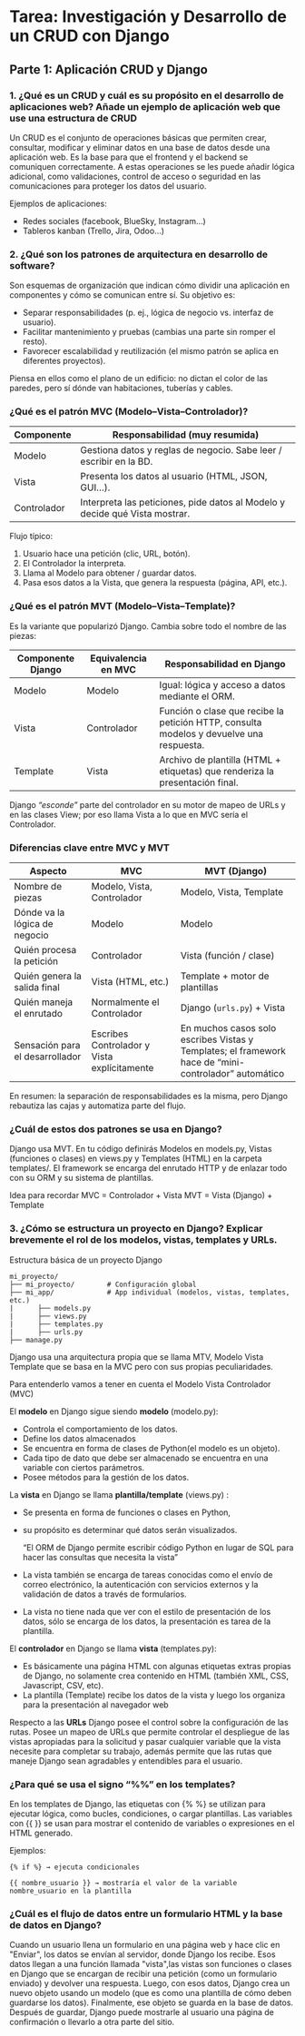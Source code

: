 
# Tarea: Investigación y Desarrollo de un CRUD con Django

## Parte 1: Aplicación CRUD y Django

### 1. ¿Qué es un CRUD y cuál es su propósito en el desarrollo de aplicaciones web? Añade un ejemplo de aplicación web que use una estructura de CRUD 

Un CRUD es el conjunto de operaciones básicas que permiten crear, consultar, modificar y eliminar datos en una base de datos desde una aplicación web. Es la base para que el frontend y el backend se comuniquen correctamente. A estas operaciones se les puede añadir lógica adicional, como validaciones, control de acceso o seguridad en las comunicaciones para proteger los datos del usuario.


Ejemplos de aplicaciones:
- Redes sociales (facebook, BlueSky, Instagram…)
- Tableros kanban (Trello, Jira, Odoo…)

### 2. ¿Qué son los patrones de arquitectura en desarrollo de software? 

Son esquemas de organización que indican cómo dividir una aplicación en componentes y cómo se comunican entre sí.
Su objetivo es:
- Separar responsabilidades (p. ej., lógica de negocio vs. interfaz de usuario).
- Facilitar mantenimiento y pruebas (cambias una parte sin romper el resto).
- Favorecer escalabilidad y reutilización (el mismo patrón se aplica en diferentes proyectos).

Piensa en ellos como el plano de un edificio: no dictan el color de las paredes, pero sí dónde van habitaciones, tuberías y cables.

### ¿Qué es el patrón MVC (Modelo–Vista–Controlador)?

| Componente | Responsabilidad (muy resumida) | 
|---|---|
|Modelo | Gestiona datos y reglas de negocio. Sabe leer / escribir en la BD.|
|Vista | Presenta los datos al usuario (HTML, JSON, GUI…).|
|Controlador | Interpreta las peticiones, pide datos al Modelo y decide qué Vista mostrar. |

Flujo típico:
1. Usuario hace una petición (clic, URL, botón).
2. El Controlador la interpreta.
3. Llama al Modelo para obtener / guardar datos.
4. Pasa esos datos a la Vista, que genera la respuesta (página, API, etc.).

### ¿Qué es el patrón MVT (Modelo–Vista–Template)?

Es la variante que popularizó Django. Cambia sobre todo el nombre de las piezas:

| Componente Django | Equivalencia en MVC | Responsabilidad en Django                                                                 |
|-------------------|---------------------|--------------------------------------------------------------------------------------------|
| Modelo            | Modelo              | Igual: lógica y acceso a datos mediante el ORM.                                           |
| Vista             | Controlador         | Función o clase que recibe la petición HTTP, consulta modelos y devuelve una respuesta.   |
| Template          | Vista               | Archivo de plantilla (HTML + etiquetas) que renderiza la presentación final.              |

Django _“esconde”_ parte del controlador en su motor de mapeo de URLs y en las clases View; por eso llama Vista a lo que en MVC sería el Controlador.

### Diferencias clave entre MVC y MVT

| Aspecto                        | MVC                                 | MVT (Django)                                                                 |
|-------------------------------|--------------------------------------|------------------------------------------------------------------------------|
| Nombre de piezas              | Modelo, Vista, Controlador           | Modelo, Vista, Template                                                     |
| Dónde va la lógica de negocio | Modelo                               | Modelo                                                                      |
| Quién procesa la petición     | Controlador                          | Vista (función / clase)                                                     |
| Quién genera la salida final  | Vista (HTML, etc.)                   | Template + motor de plantillas                                              |
| Quién maneja el enrutado      | Normalmente el Controlador           | Django (`urls.py`) + Vista                                                  |
| Sensación para el desarrollador | Escribes Controlador y Vista explícitamente | En muchos casos solo escribes Vistas y Templates; el framework hace de “mini-controlador” automático |

En resumen: la separación de responsabilidades es la misma, pero Django rebautiza las cajas y automatiza parte del flujo.
### ¿Cuál de estos dos patrones se usa en Django?
Django usa MVT.
En tu código definirás Modelos en models.py, Vistas (funciones o clases) en views.py y Templates (HTML) en la carpeta templates/.
El framework se encarga del enrutado HTTP y de enlazar todo con su ORM y su sistema de plantillas.

Idea para recordar
MVC = Controlador + Vista
MVT = Vista (Django) + Template

### 3. ¿Cómo se estructura un proyecto en Django? Explicar brevemente el rol de los modelos, vistas, templates y URLs.

Estructura básica de un proyecto Django
```
mi_proyecto/
├── mi_proyecto/        # Configuración global
├── mi_app/             # App individual (modelos, vistas, templates, etc.)
|      ├── models.py
|      ├── views.py
|      ├── templates.py
|      ├── urls.py
├── manage.py
```
Django usa una arquitectura propia que se llama MTV, Modelo Vista Template que se basa en la MVC pero con sus propias peculiaridades.

Para entenderlo vamos a tener en cuenta el Modelo Vista Controlador (MVC)

El **modelo** en Django sigue siendo **modelo** (modelo.py):

- Controla el comportamiento de los datos.
- Define los datos almacenados
- Se encuentra en forma de clases de Python(el modelo es un objeto).
- Cada tipo de dato que debe ser almacenado se encuentra en una variable con ciertos parámetros.
- Posee métodos para la gestión de los datos.

La **vista** en Django se llama **plantilla/template** (views.py) :

- Se presenta en forma de funciones o clases en Python,
- su propósito es determinar qué datos serán visualizados.

	“El ORM de Django permite escribir código Python en lugar de SQL para hacer las consultas que necesita la vista”
- La vista también se encarga de tareas conocidas como el envío de correo electrónico, la autenticación con servicios externos y la validación de datos a través de formularios.	
- La vista no tiene nada que ver con el estilo de presentación de los datos, sólo se encarga de los datos, la presentación es tarea de la plantilla.

El **controlador** en Django se llama **vista** (templates.py):

- Es básicamente una página HTML con algunas etiquetas extras propias de Django, no solamente crea contenido en HTML (también XML, CSS, Javascript, CSV, etc).
- La plantilla (Template) recibe los datos de la vista y luego los organiza para la presentación al navegador web

Respecto a las **URLs** Django posee el control sobre la configuración de las rutas. Posee un mapeo de URLs que permite controlar el despliegue de las vistas apropiadas para la solicitud y pasar cualquier variable que la vista necesite para completar su trabajo, además permite que las rutas que maneje Django sean agradables y entendibles para el usuario.


###  ¿Para qué se usa el signo “%%” en los templates?

En los templates de Django, las etiquetas con {% %} se utilizan para ejecutar lógica, como bucles, condiciones, o cargar plantillas. Las variables con {{ }} se usan para mostrar el contenido de variables o expresiones en el HTML generado.

Ejemplos:
```
{% if %} → ejecuta condicionales

{{ nombre_usuario }} → mostraría el valor de la variable nombre_usuario en la plantilla
```
### ¿Cuál es el flujo de datos entre un formulario HTML y la base de datos en Django?


Cuando un usuario llena un formulario en una página web y hace clic en "Enviar", los datos se envían al servidor, donde Django los recibe. Esos datos llegan a una función llamada "vista",las vistas son funciones o clases en Django que se encargan de recibir una petición (como un formulario enviado) y devolver una respuesta. Luego, con esos datos, Django crea un nuevo objeto usando un modelo (que es como una plantilla de cómo deben guardarse los datos). Finalmente, ese objeto se guarda en la base de datos. Después de guardar, Django puede mostrarle al usuario una página de confirmación o llevarlo a otra parte del sitio.
